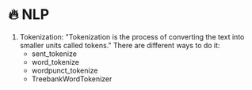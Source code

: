 # 🔥 NLP

1. Tokenization: "Tokenization is the process of converting the text into smaller units called tokens."
   There are different ways to do it:
     - sent_tokenize
     - word_tokenize
     - wordpunct_tokenize
     - TreebankWordTokenizer
